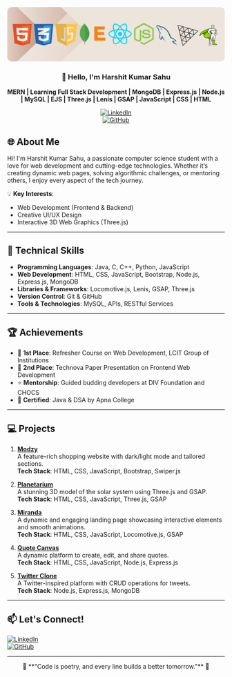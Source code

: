 <div align="center">

<img src="./linkedin.png" alt="Banner" style="border-radius:10px;">

### 👋 Hello, I'm **Harshit Kumar Sahu**

**MERN | Learning Full Stack Development | MongoDB | Express.js | Node.js | MySQL | EJS | Three.js | Lenis | GSAP | JavaScript | CSS | HTML**  

[![LinkedIn](https://img.shields.io/badge/LinkedIn-Harshit%20Kumar%20Sahu-blue?style=flat&logo=linkedin)](https://www.linkedin.com/in/harshitkumarsahu-14082004aug/)  
[![GitHub](https://img.shields.io/badge/GitHub-Harshit--Kumar--Sahu-black?style=flat&logo=github)](https://github.com/harshitkumarsahu)  

</div>


## 🌐 About Me

Hi! I'm Harshit Kumar Sahu, a passionate computer science student with a love for web development and cutting-edge technologies. Whether it’s creating dynamic web pages, solving algorithmic challenges, or mentoring others, I enjoy every aspect of the tech journey.

💡 **Key Interests**:  
- Web Development (Frontend & Backend)  
- Creative UI/UX Design  
- Interactive 3D Web Graphics (Three.js)  

---

## 🚀 Technical Skills

- **Programming Languages**: Java, C, C++, Python, JavaScript  
- **Web Development**: HTML, CSS, JavaScript, Bootstrap, Node.js, Express.js, MongoDB  
- **Libraries & Frameworks**: Locomotive.js, Lenis, GSAP, Three.js  
- **Version Control**: Git & GitHub  
- **Tools & Technologies**: MySQL, APIs, RESTful Services  

---

## 🏆 Achievements

- 🥇 **1st Place**: Refresher Course on Web Development, LCIT Group of Institutions  
- 🥈 **2nd Place**: Technova Paper Presentation on Frontend Web Development  
- ⭐ **Mentorship**: Guided budding developers at DIV Foundation and CHOCS  
- 📜 **Certified**: Java & DSA by Apna College  

---

## 💻 Projects 

1. **[Modzy](#)**  
   A feature-rich shopping website with dark/light mode and tailored sections.  
   **Tech Stack**: HTML, CSS, JavaScript, Bootstrap, Swiper.js  

2. **[Planetarium](#)**  
   A stunning 3D model of the solar system using Three.js and GSAP.  
   **Tech Stack**: HTML, CSS, JavaScript, Three.js, GSAP  

3. **[Miranda](#)**  
   A dynamic and engaging landing page showcasing interactive elements and smooth animations.  
   **Tech Stack**: HTML, CSS, JavaScript, Locomotive.js, GSAP  

4. **[Quote Canvas](#)**  
   A dynamic platform to create, edit, and share quotes.  
   **Tech Stack**: HTML, CSS, JavaScript, Node.js, Express.js   

5. **[Twitter Clone](#)**  
   A Twitter-inspired platform with CRUD operations for tweets.  
   **Tech Stack**: Node.js, Express.js, MongoDB  


---

## 📫 Let's Connect!

[![LinkedIn](https://img.shields.io/badge/LinkedIn-Harshit%20Kumar%20Sahu-blue?style=flat&logo=linkedin)](https://www.linkedin.com/in/harshitkumarsahu-14082004aug/)  
[![GitHub](https://img.shields.io/badge/GitHub-Harshit--Kumar--Sahu-black?style=flat&logo=github)](https://github.com/your-github-profile)  

---

<div align="center">
🌟 **"Code is poetry, and every line builds a better tomorrow."** 🌟
</div>
